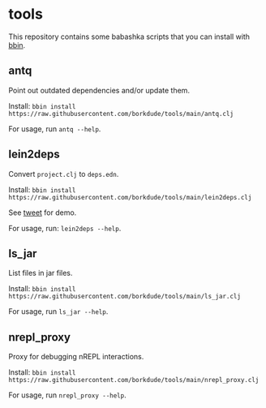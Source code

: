# tools

This repository contains some babashka scripts that you can install with [bbin](https://github.com/babashka/bbin).

## antq

Point out outdated dependencies and/or update them.

Install: `bbin install https://raw.githubusercontent.com/borkdude/tools/main/antq.clj`

For usage, run `antq --help`.

## lein2deps

Convert `project.clj` to `deps.edn`.

Install: `bbin install https://raw.githubusercontent.com/borkdude/tools/main/lein2deps.clj`

See [tweet](https://twitter.com/borkdude/status/1578050265567076353) for demo.

For usage, run: `lein2deps --help`.

## ls_jar

List files in jar files.

Install: `bbin install https://raw.githubusercontent.com/borkdude/tools/main/ls_jar.clj`

For usage, run `ls_jar --help`.

## nrepl_proxy

Proxy for debugging nREPL interactions.

Install: `bbin install https://raw.githubusercontent.com/borkdude/tools/main/nrepl_proxy.clj`

For usage, run `nrepl_proxy --help`.
